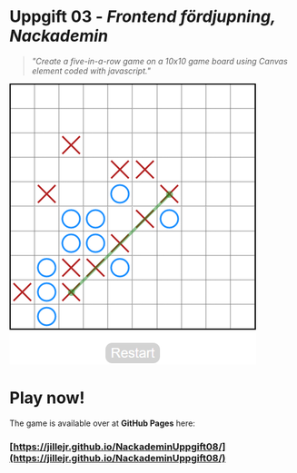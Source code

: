 # Uppgift 03 - *Frontend fördjupning, Nackademin*

> _"Create a five-in-a-row game on a 10x10 game board using Canvas element coded with javascript."_

![screenshot](/devlog/screenshot.png)

# Play now!
The game is available over at **GitHub Pages** here:
### [https://jillejr.github.io/NackademinUppgift08/](https://jillejr.github.io/NackademinUppgift08/)
